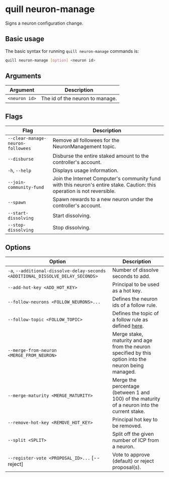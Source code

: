 # quill neuron-manage

Signs a neuron configuration change.

## Basic usage

The basic syntax for running `quill neuron-manage` commands is:

``` bash
quill neuron-manage [option] <neuron id>
```

## Arguments

| Argument                 | Description                                     |
|----------------------|-------------------------------------------------|
| `<neuron id>`       | The id of the neuron to manage. |

## Flags

| Flag                 | Description                                     |
|----------------------|-------------------------------------------------|
| `--clear-manage-neuron-followees` | Remove all followees for the NeuronManagement topic. |
| `--disburse` | Disburse the entire staked amount to the controller's account. |
| `-h`, `--help`       | Displays usage information.                     |
| `--join-community-fund` | Join the Internet Computer's community fund with this neuron's entire stake. Caution: this operation is not reversible. |
| `--spawn` | Spawn rewards to a new neuron under the controller's account. |
| `--start-dissolving` | Start dissolving. |
| `--stop-dissolving` | Stop dissolving. |

## Options

| Option | Description |
|----------|-------------|
| `-a`, `--additional-dissolve-delay-seconds <ADDITIONAL_DISSOLVE_DELAY_SECONDS>` | Number of dissolve seconds to add. |
| `--add-hot-key <ADD_HOT_KEY>` | Principal to be used as a hot key. |
| `--follow-neurons <FOLLOW_NEURONS>...` | Defines the neuron ids of a follow rule. |
| `--follow-topic <FOLLOW_TOPIC>` | Defines the topic of a follow rule as defined [here](https://github.com/dfinity/ic/blob/4c9e71499d90d00da986dbe7b985d861fd031c4e/rs/nns/governance/gen/ic_nns_governance.pb.v1.rs#L1571-L1632). |
| `--merge-from-neuron <MERGE_FROM_NEURON>` | Merge stake, maturity and age from the neuron specified by this option into the neuron being managed. |
| `--merge-maturity <MERGE_MATURITY>` | Merge the percentage (between 1 and 100) of the maturity of a neuron into the current stake. |
| `--remove-hot-key <REMOVE_HOT_KEY>` | Principal hot key to be removed. |
| `--split <SPLIT>` | Split off the given number of ICP from a neuron. |
| `--register-vote <PROPOSAL_ID>...` [--reject] | Vote to approve (default) or reject proposal(s). |

